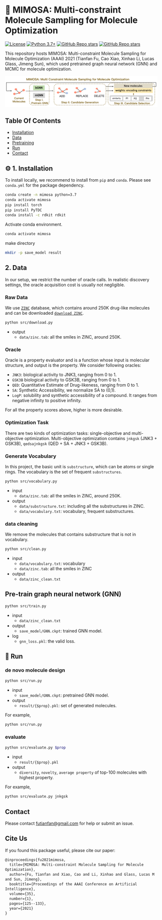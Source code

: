 # 💊 MIMOSA: Multi-constraint Molecule Sampling for Molecule Optimization

[![License](https://img.shields.io/badge/License-BSD_2--Clause-orange.svg)](https://opensource.org/licenses/BSD-2-Clause)
[![Python 3.7+](https://img.shields.io/badge/python-3.7+-blue.svg)](https://www.python.org/downloads/release/python-370/)
[![GitHub Repo stars](https://img.shields.io/github/stars/futianfan/MIMOSA)](https://github.com/futianfan/MIMOSA/stargazers)
[![GitHub Repo stars](https://img.shields.io/github/forks/futianfan/MIMOSA)](https://github.com/futianfan/MIMOSA/network/members)



This repository hosts MIMOSA: Multi-constraint Molecule Sampling for Molecule Optimization (AAAI) 2021 (Tianfan Fu, Cao Xiao, Xinhao Li, Lucas Glass, Jimeng Sun), which used pretrained graph neural network (GNN) and MCMC for molecule optimization. 

![pipeline](MIMOSA.png)


## Table Of Contents

- [Installation](#installation) 
- [Data](#data)
- [Pretraining](#pretrain)
- [Run](#run) 
- [Contact](#contact) 


<a name="installation"></a>
## ⚙️ 1. Installation 

To install locally, we recommend to install from `pip` and `conda`. Please see `conda.yml` for the package dependency. 
```bash
conda create -n mimosa python=3.7 
conda activate mimosa
pip install torch 
pip install PyTDC 
conda install -c rdkit rdkit 
```

Activate conda environment. 
```bash
conda activate mimosa
```

make directory
```bash
mkdir -p save_model result 
```

<a name="data"></a>
## 2. Data
In our setup, we restrict the number of oracle calls. In realistic discovery settings, the oracle acquisition cost is usually not negligible. 

### Raw Data 
We use [`ZINC`](https://tdcommons.ai/generation_tasks/molgen/) database, which contains around 250K drug-like molecules and can be downloaded [`download ZINC`](https://tdcommons.ai/generation_tasks/molgen/). 
```bash
python src/download.py
```
- output
  - `data/zinc.tab`: all the smiles in ZINC, around 250K. 

### Oracle
Oracle is a property evaluator and is a function whose input is molecular structure, and output is the property. 
We consider following oracles: 
* `JNK3`: biological activity to JNK3, ranging from 0 to 1.
* `GSK3B` biological activity to GSK3B, ranging from 0 to 1. 
* `QED`: Quantitative Estimate of Drug-likeness, ranging from 0 to 1. 
* `SA`: Synthetic Accessibility, we normalize SA to (0,1). 
* `LogP`: solubility and synthetic accessibility of a compound. It ranges from negative infinity to positive infinity. 

For all the property scores above, higher is more desirable. 

### Optimization Task 
There are two kinds of optimization tasks: single-objective and multi-objective optimization. 
Multi-objective optimization contains `jnkgsk` (JNK3 + GSK3B), `qedsajnkgsk` (QED + SA + JNK3 + GSK3B). 


### Generate Vocabulary 
In this project, the basic unit is `substructure`, which can be atoms or single rings. 
The vocabulary is the set of frequent `substructures`. 
```bash 
python src/vocabulary.py
```
- input
  - `data/zinc.tab`: all the smiles in ZINC, around 250K. 
- output
  - `data/substructure.txt`: including all the substructures in ZINC. 
  - `data/vocabulary.txt`: vocabulary, frequent substructures. 

### data cleaning  
We remove the molecules that contains substructure that is not in vocabulary. 

```bash 
python src/clean.py 
```

- input 
  - `data/vocabulary.txt`: vocabulary 
  - `data/zinc.tab`: all the smiles in ZINC
- output
  - `data/zinc_clean.txt`





<a name="pretrain"></a>
## Pre-train graph neural network (GNN)
```bash 
python src/train.py 
```
- input 
  - `data/zinc_clean.txt`
- output 
  - `save_model/GNN.ckpt`: trained GNN model. 
- log
  - `gnn_loss.pkl`: the valid loss. 

<a name="run"></a>
## 🤖 Run 

### de novo molecule design 

```bash
python src/run.py
```
- input 
  - `save_model/GNN.ckpt`: pretrained GNN model. 
- output 
  - `result/{$prop}.pkl`: set of generated molecules. 

For example, 
```bash 
python src/run.py
```

### evaluate 

```bash
python src/evaluate.py $prop 
```
- input 
  - `result/{$prop}.pkl`
- output 
  - `diversity`, `novelty`, `average property` of top-100 molecules with highest property. 

For example, 
```bash 
python src/evaluate.py jnkgsk 
```

<a name="contact"></a>
## Contact 
Please contact futianfan@gmail.com for help or submit an issue. 


## Cite Us
If you found this package useful, please cite our paper:
```
@inproceedings{fu2021mimosa,
  title={MIMOSA: Multi-constraint Molecule Sampling for Molecule Optimization},
  author={Fu, Tianfan and Xiao, Cao and Li, Xinhao and Glass, Lucas M and Sun, Jimeng},
  booktitle={Proceedings of the AAAI Conference on Artificial Intelligence},
  volume={35},
  number={1},
  pages={125--133},
  year={2021}
}
```






